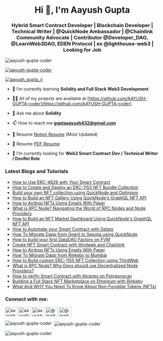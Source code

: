 <h1 align="center">Hi 👋, I'm Aayush Gupta</h1>
<h3 align="center">Hybrid Smart Contract Developer | Blockchain Developer | Technical Writer | @QuickNode Ambassador | @Chainlink Community Advocate | Contributor @Developer_DAO, @LearnWeb3DAO, EDEN Protocol | ex @lighthouse-web3 | Looking for Job </h3>

<p align="left"> <img src="https://komarev.com/ghpvc/?username=aayush-gupta-coder&label=Profile%20views&color=0e75b6&style=flat" alt="aayush-gupta-coder" /> </p>

<p align="left"> <a href="https://github.com/ryo-ma/github-profile-trophy"><img src="https://github-profile-trophy.vercel.app/?username=aayush-gupta-coder" alt="aayush-gupta-coder" /></a> </p>

<p align="left"> <a href="https://twitter.com/aayush_gupta_ji" target="blank"><img src="https://img.shields.io/twitter/follow/aayush_gupta_ji?logo=twitter&style=for-the-badge" alt="aayush_gupta_ji" /></a> </p>

- 🌱 I’m currently learning **Solidity and Full Stack Web3 Development**

- 👨‍💻 All of my projects are available at [https://github.com/AAYUSH-GUPTA-coder](https://github.com/AAYUSH-GUPTA-coder)

- 💬 Ask me about **Solidity**

- 📫 How to reach me **guptaaayush432@gmail.com**

- 📄 Resume [Notion Resume](https://buttercup-bard-08b.notion.site/GM-I-am-Aayush-Gupta-985800e316f4448aae5d5d88b01a164d) (Most Updated)

- 📄 Resume [PDF Resume](https://coral-short-krill-452.mypinata.cloud/ipfs/QmYAV8cV1tbTP9Jo5zRGk6NWUxWm6z4mmrYCSbQT9J5o2J)

- 🌱 I’m currently looking for **Web3 Smart Contract Dev / Technical Writer / DevRel Role**

<h3 align="left">Latest Blogs and Tutorials</h3>

- <a href="https://www.quicknode.com/guides/ethereum-development/smart-contracts/how-to-use-erc-4626-with-your-smart-contract/" target="blank">How to Use ERC-4626 with Your Smart Contract</a>
- <a href="https://dev.to/aayushguptacoder/how-to-create-and-deploy-an-erc-1155-nft-bundle-collection-489i" target="blank">How to Create and Deploy an ERC-1155 NFT Bundle Collection</a>
- <a href="https://aayushguptaji.hashnode.dev/build-your-own-nft-collection-using-quicknode-and-optimism" target="blank">Build your own NFT collection using QuickNode and Optimism</a>
- <a href="https://aayushguptaji.hashnode.dev/how-to-build-an-nft-gallery-using-quicknodes-graphql-nft-api" target="blank">How to Build an NFT Gallery Using QuickNode's GraphQL NFT API</a>
- <a href="https://aayushguptaji.hashnode.dev/how-to-airdrop-nfts-using-emails-with-paper" target="blank">How to Airdrop NFTs Using Emails With Paper</a>
- <a href="https://aayushguptaji.hashnode.dev/what-is-rpc-node-navigating-the-world-of-rpc-nodes-and-node-providers" target="blank">What is RPC Node? Navigating the World of RPC Nodes and Node Providers</a>
- <a href="https://blog.developerdao.com/how-to-build-an-nft-market-dashboard-using-quicknodes-graphql-nft-api" target="blank">How to Build an NFT Market Dashboard Using QuickNode's GraphQL NFT API</a>
- <a href="https://blog.developerdao.com/automate-your-smart-contract-with-gelato" target="blank">How to Automate your Smart Contract with Gelato</a>
- <a href="https://aayushguptaji.hashnode.dev/how-to-migrate-dapp-from-goerli-to-sepolia-using-quicknode" target="blank">How To Migrate Dapp from Goerli to Sepolia using QuickNode</a>
- <a href="https://aayushguptaji.hashnode.dev/how-to-build-your-first-datadao-factory-on-fvm" target="blank">How to build your first DataDAO Factory on FVM </a>
- <a href="https://aayushguptaji.hashnode.dev/create-nft-smart-contract-with-thirdweb-and-chainlink" target="blank">Create NFT Smart Contract with thirdweb and Chainlink</a>
- <a href="https://aayushguptaji.hashnode.dev/how-to-airdrop-nfts-using-emails-with-paper" target="blank">How to Airdrop NFTs Using Emails With Paper</a>
- <a href="https://dev.to/aayushguptacoder/how-to-migrate-dapp-from-rinkeby-to-mumbai-460j" target="blank">How To Migrate Dapp from Rinkeby to Mumbai</a>
- <a href="https://aayushguptaji.hashnode.dev/how-to-build-custom-erc-1155-nft-collection-using-thirdweb" target="blank">How to Build custom ERC-1155 NFT Collection using ThirdWeb</a>
- <a href="https://aayushguptaji.hashnode.dev/what-is-rpc-node-why-devs-should-use-decentralized-node-providers" target="blank">What is RPC Node? Why Devs should use Decentralized Node Providers?</a>
- <a href="https://aayushguptaji.hashnode.dev/how-to-verify-smart-contract-with-libraries-and-constructor-parameters-on-polygonscan" target="blank">How to verify Smart Contract with libraries on Polygonscan</a>
- <a href="https://medium.com/@guptaaayush432/building-a-full-stack-nft-marketplace-on-ethereum-with-rinkeby-6281a7e07f2" target="blank">Building a Full Stack NFT Marketplace on Ethereum with Rinkeby</a>
- <a href="https://medium.com/@guptaaayush432/what-and-why-you-need-to-know-about-non-fungible-tokens-nfts-30256c12129" target="blank">What And WHY You Need To Know About Non-Fungible Tokens (NFTs)</a>

<h3 align="left">Connect with me:</h3>
<p align="left">
<a href="https://dev.to/aayushguptacoder" target="blank"><img align="center" src="https://raw.githubusercontent.com/rahuldkjain/github-profile-readme-generator/master/src/images/icons/Social/devto.svg" alt="aayushguptacoder" height="30" width="40" /></a>
<a href="https://twitter.com/aayush_gupta_ji" target="blank"><img align="center" src="https://raw.githubusercontent.com/rahuldkjain/github-profile-readme-generator/master/src/images/icons/Social/twitter.svg" alt="aayush_gupta_ji" height="30" width="40" /></a>
<a href="https://www.linkedin.com/in/aayushguptaji/" target="blank"><img align="center" src="https://raw.githubusercontent.com/rahuldkjain/github-profile-readme-generator/master/src/images/icons/Social/linked-in-alt.svg" alt="aayush-gupta-20023b183/" height="30" width="40" /></a>
<a href="https://medium.com/@guptaaayush432" target="blank"><img align="center" src="https://raw.githubusercontent.com/rahuldkjain/github-profile-readme-generator/master/src/images/icons/Social/medium.svg" alt="@guptaaayush432" height="30" width="40" /></a>
<a href="https://aayushguptaji.hashnode.dev/" target="blank"><img align="center" src="https://raw.githubusercontent.com/rahuldkjain/github-profile-readme-generator/master/src/images/icons/Social/hashnode.svg" alt="@guptaaayush432" height="30" width="40" /></a>
</p>

<p><img align="left" src="https://github-readme-stats.vercel.app/api/top-langs?username=aayush-gupta-coder&show_icons=true&locale=en&layout=compact" alt="aayush-gupta-coder" /></p>

<p>&nbsp;<img align="center" src="https://github-readme-stats.vercel.app/api?username=aayush-gupta-coder&show_icons=true&locale=en" alt="aayush-gupta-coder" /></p>

<p><img align="center" src="https://github-readme-streak-stats.herokuapp.com/?user=aayush-gupta-coder&" alt="aayush-gupta-coder" /></p>


<!---
AAYUSH-GUPTA-coder/AAYUSH-GUPTA-coder is a ✨ special ✨ repository because its `README.md` (this file) appears on your GitHub profile.
You can click the Preview link to take a look at your changes.
--->
